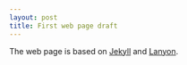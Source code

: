```yaml
---
layout: post
title: First web page draft
---
```


The web page is based on [Jekyll](https://jekyllrb.com) and [Lanyon](https://lanyon.getpoole.com/).


